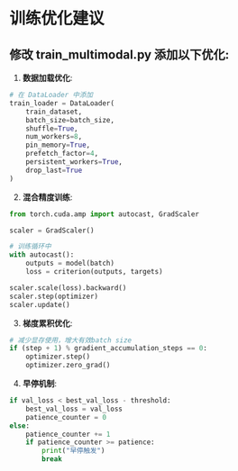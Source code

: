 # 训练优化建议

## 修改 train_multimodal.py 添加以下优化:

1. **数据加载优化**:
```python
# 在 DataLoader 中添加
train_loader = DataLoader(
    train_dataset,
    batch_size=batch_size,
    shuffle=True,
    num_workers=8,
    pin_memory=True,
    prefetch_factor=4,
    persistent_workers=True,
    drop_last=True
)
```

2. **混合精度训练**:
```python
from torch.cuda.amp import autocast, GradScaler

scaler = GradScaler()

# 训练循环中
with autocast():
    outputs = model(batch)
    loss = criterion(outputs, targets)

scaler.scale(loss).backward()
scaler.step(optimizer)
scaler.update()
```

3. **梯度累积优化**:
```python
# 减少显存使用，增大有效batch size
if (step + 1) % gradient_accumulation_steps == 0:
    optimizer.step()
    optimizer.zero_grad()
```

4. **早停机制**:
```python
if val_loss < best_val_loss - threshold:
    best_val_loss = val_loss
    patience_counter = 0
else:
    patience_counter += 1
    if patience_counter >= patience:
        print("早停触发")
        break
```
